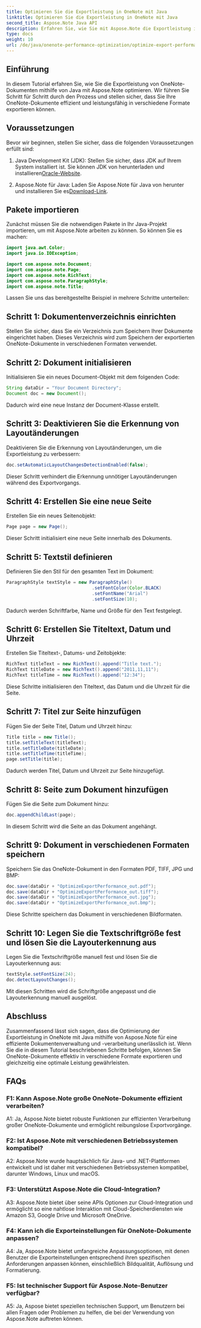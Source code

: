 ```yaml
---
title: Optimieren Sie die Exportleistung in OneNote mit Java
linktitle: Optimieren Sie die Exportleistung in OneNote mit Java
second_title: Aspose.Note Java API
description: Erfahren Sie, wie Sie mit Aspose.Note die Exportleistung in OneNote mithilfe von Java optimieren. Exportieren Sie Dokumente mithilfe der Schritt-für-Schritt-Anleitung effizient in verschiedene Formate.
type: docs
weight: 10
url: /de/java/onenote-performance-optimization/optimize-export-performance/
---
```

## Einführung

In diesem Tutorial erfahren Sie, wie Sie die Exportleistung von OneNote-Dokumenten mithilfe von Java mit Aspose.Note optimieren. Wir führen Sie Schritt für Schritt durch den Prozess und stellen sicher, dass Sie Ihre OneNote-Dokumente effizient und leistungsfähig in verschiedene Formate exportieren können.

## Voraussetzungen

Bevor wir beginnen, stellen Sie sicher, dass die folgenden Voraussetzungen erfüllt sind:

1.  Java Development Kit (JDK): Stellen Sie sicher, dass JDK auf Ihrem System installiert ist. Sie können JDK von herunterladen und installieren[Oracle-Website](https://www.oracle.com/java/technologies/javase-jdk11-downloads.html).
   
2. Aspose.Note für Java: Laden Sie Aspose.Note für Java von herunter und installieren Sie es[Download-Link](https://releases.aspose.com/note/java/).

## Pakete importieren

Zunächst müssen Sie die notwendigen Pakete in Ihr Java-Projekt importieren, um mit Aspose.Note arbeiten zu können. So können Sie es machen:

```java
import java.awt.Color;
import java.io.IOException;

import com.aspose.note.Document;
import com.aspose.note.Page;
import com.aspose.note.RichText;
import com.aspose.note.ParagraphStyle;
import com.aspose.note.Title;
```

Lassen Sie uns das bereitgestellte Beispiel in mehrere Schritte unterteilen:

## Schritt 1: Dokumentenverzeichnis einrichten

Stellen Sie sicher, dass Sie ein Verzeichnis zum Speichern Ihrer Dokumente eingerichtet haben. Dieses Verzeichnis wird zum Speichern der exportierten OneNote-Dokumente in verschiedenen Formaten verwendet.

## Schritt 2: Dokument initialisieren

Initialisieren Sie ein neues Document-Objekt mit dem folgenden Code:

```java
String dataDir = "Your Document Directory";
Document doc = new Document();
```

Dadurch wird eine neue Instanz der Document-Klasse erstellt.

## Schritt 3: Deaktivieren Sie die Erkennung von Layoutänderungen

Deaktivieren Sie die Erkennung von Layoutänderungen, um die Exportleistung zu verbessern:

```java
doc.setAutomaticLayoutChangesDetectionEnabled(false);
```

Dieser Schritt verhindert die Erkennung unnötiger Layoutänderungen während des Exportvorgangs.

## Schritt 4: Erstellen Sie eine neue Seite

Erstellen Sie ein neues Seitenobjekt:

```java
Page page = new Page();
```

Dieser Schritt initialisiert eine neue Seite innerhalb des Dokuments.

## Schritt 5: Textstil definieren

Definieren Sie den Stil für den gesamten Text im Dokument:

```java
ParagraphStyle textStyle = new ParagraphStyle()
                                .setFontColor(Color.BLACK)
                                .setFontName("Arial")
                                .setFontSize(10);
```

Dadurch werden Schriftfarbe, Name und Größe für den Text festgelegt.

## Schritt 6: Erstellen Sie Titeltext, Datum und Uhrzeit

Erstellen Sie Titeltext-, Datums- und Zeitobjekte:

```java
RichText titleText = new RichText().append("Title text.");
RichText titleDate = new RichText().append("2011,11,11");
RichText titleTime = new RichText().append("12:34");
```

Diese Schritte initialisieren den Titeltext, das Datum und die Uhrzeit für die Seite.

## Schritt 7: Titel zur Seite hinzufügen

Fügen Sie der Seite Titel, Datum und Uhrzeit hinzu:

```java
Title title = new Title();
title.setTitleText(titleText);
title.setTitleDate(titleDate);
title.setTitleTime(titleTime);
page.setTitle(title);
```

Dadurch werden Titel, Datum und Uhrzeit zur Seite hinzugefügt.

## Schritt 8: Seite zum Dokument hinzufügen

Fügen Sie die Seite zum Dokument hinzu:

```java
doc.appendChildLast(page);
```

In diesem Schritt wird die Seite an das Dokument angehängt.

## Schritt 9: Dokument in verschiedenen Formaten speichern

Speichern Sie das OneNote-Dokument in den Formaten PDF, TIFF, JPG und BMP:

```java
doc.save(dataDir + "OptimizeExportPerformance_out.pdf");
doc.save(dataDir + "OptimizeExportPerformance_out.tiff");
doc.save(dataDir + "OptimizeExportPerformance_out.jpg");
doc.save(dataDir + "OptimizeExportPerformance_out.bmp");
```

Diese Schritte speichern das Dokument in verschiedenen Bildformaten.

## Schritt 10: Legen Sie die Textschriftgröße fest und lösen Sie die Layouterkennung aus

Legen Sie die Textschriftgröße manuell fest und lösen Sie die Layouterkennung aus:

```java
textStyle.setFontSize(24);
doc.detectLayoutChanges();
```

Mit diesen Schritten wird die Schriftgröße angepasst und die Layouterkennung manuell ausgelöst.

## Abschluss

Zusammenfassend lässt sich sagen, dass die Optimierung der Exportleistung in OneNote mit Java mithilfe von Aspose.Note für eine effiziente Dokumentenverwaltung und -verarbeitung unerlässlich ist. Wenn Sie die in diesem Tutorial beschriebenen Schritte befolgen, können Sie OneNote-Dokumente effektiv in verschiedene Formate exportieren und gleichzeitig eine optimale Leistung gewährleisten.

## FAQs

### F1: Kann Aspose.Note große OneNote-Dokumente effizient verarbeiten?

A1: Ja, Aspose.Note bietet robuste Funktionen zur effizienten Verarbeitung großer OneNote-Dokumente und ermöglicht reibungslose Exportvorgänge.
   
### F2: Ist Aspose.Note mit verschiedenen Betriebssystemen kompatibel?

A2: Aspose.Note wurde hauptsächlich für Java- und .NET-Plattformen entwickelt und ist daher mit verschiedenen Betriebssystemen kompatibel, darunter Windows, Linux und macOS.
   
### F3: Unterstützt Aspose.Note die Cloud-Integration?

A3: Aspose.Note bietet über seine APIs Optionen zur Cloud-Integration und ermöglicht so eine nahtlose Interaktion mit Cloud-Speicherdiensten wie Amazon S3, Google Drive und Microsoft OneDrive.
   
### F4: Kann ich die Exporteinstellungen für OneNote-Dokumente anpassen?

A4: Ja, Aspose.Note bietet umfangreiche Anpassungsoptionen, mit denen Benutzer die Exporteinstellungen entsprechend ihren spezifischen Anforderungen anpassen können, einschließlich Bildqualität, Auflösung und Formatierung.
   
### F5: Ist technischer Support für Aspose.Note-Benutzer verfügbar?

A5: Ja, Aspose bietet speziellen technischen Support, um Benutzern bei allen Fragen oder Problemen zu helfen, die bei der Verwendung von Aspose.Note auftreten können.